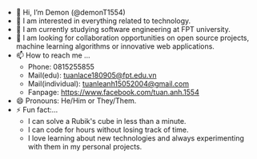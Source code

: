 - 👋 Hi, I’m Demon (@demonT1554)
- 👀 I am interested in everything related to technology.
- 🌱 I am currently studying software engineering at FPT university.
- 💞️ I am looking for collaboration opportunities on open source projects, machine learning algorithms or innovative web applications.
- 📫 How to reach me ...
    - Phone: 0815255855
    - Mail(edu): tuanlace180905@fpt.edu.vn
    - Mail(individual): tuanleanh15052004@gmail.com
    - Fanpage: https://www.facebook.com/tuan.anh.1554
- 😄 Pronouns: He/Him or They/Them.
- ⚡ Fun fact:...
    - I can solve a Rubik's cube in less than a minute.
    - I can code for hours without losing track of time.
    - I love learning about new technologies and always experimenting with them in my personal projects. 

<!---
demonT1554/demonT1554 is a ✨ special ✨ repository because its `README.md` (this file) appears on your GitHub profile.
You can click the Preview link to take a look at your changes.
--->
